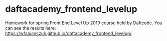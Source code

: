 # daftacademy_frontend_levelup
Homework for spring Front End Level Up 2019 course held by Daftcode. You can see the results here: https://wfabjanczuk.github.io/daftacademy_frontend_levelup/
